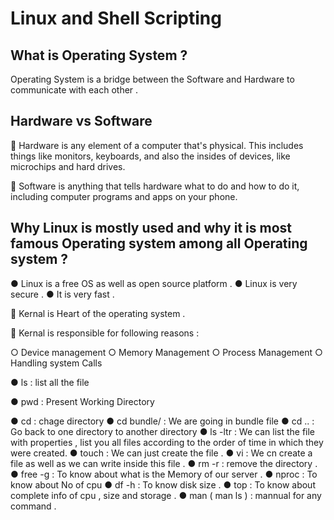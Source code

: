
# Linux and Shell Scripting

## What is Operating System ?

Operating System is a bridge between the Software and Hardware to communicate with each other . 

## Hardware vs Software

📌 Hardware is any element of a computer that's physical. This includes things like monitors, keyboards, and also the insides of devices, like microchips and hard drives. 

📌 Software is anything that tells hardware what to do and how to do it, including computer programs and apps on your phone.

## Why Linux is mostly used and why it is most famous Operating system among all Operating system ?

● Linux is a free OS as well as open source platform .
● Linux is very secure .
● It is very fast .

📕 Kernal is Heart of the operating system .

🔖 Kernal is responsible for following reasons :

○ Device management 
○ Memory Management 
○ Process Management 
○ Handling system Calls

● ls : list all the file

● pwd : Present Working Directory

● cd : chage directory
● cd bundle/ : We are going in bundle file
● cd .. : Go back to one directory to another directory
● ls -ltr : We can list the file with properties , list you all files according to the order of time in which they were created.
● touch : We can just create the file .
● vi : We cn create a file as well as we can write inside this file .
● rm -r : remove the directory .
● free -g : To know about what is the Memory of our server .
● nproc : To know about No of cpu 
● df -h : To know disk size .
● top : To know about complete info of cpu , size and storage .
● man ( man ls ) : mannual for any command .

